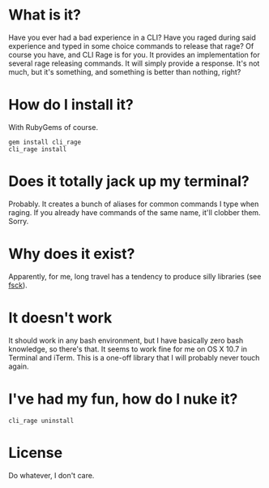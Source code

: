 # What is it?

Have you ever had a bad experience in a CLI? Have you raged during said experience and typed in some choice commands to release that rage? Of course you have, and CLI Rage is for you. It provides an implementation for several rage releasing commands. It will simply provide a response. It's not much, but it's something, and something is better than nothing, right?

# How do I install it?

With RubyGems of course.

    gem install cli_rage
    cli_rage install

# Does it totally jack up my terminal?

Probably. It creates a bunch of aliases for common commands I type when raging. If you already have commands of the same name, it'll clobber them. Sorry.

# Why does it exist?

Apparently, for me, long travel has a tendency to produce silly libraries (see [fsck](https://github.com/thorncp/fsck)).

# It doesn't work

It should work in any bash environment, but I have basically zero bash knowledge, so there's that. It seems to work fine for me on OS X 10.7 in Terminal and iTerm. This is a one-off library that I will probably never touch again.

# I've had my fun, how do I nuke it?

    cli_rage uninstall

# License

Do whatever, I don't care.